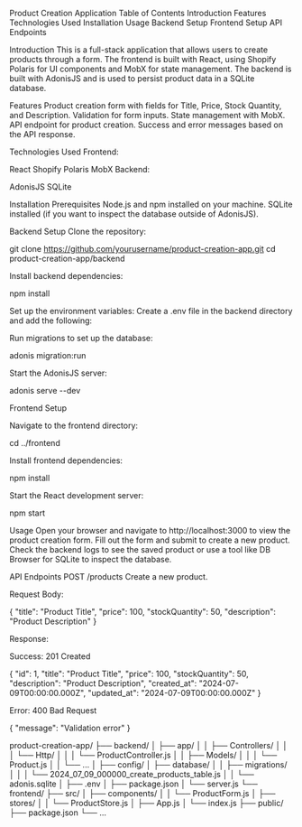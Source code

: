 Product Creation Application
Table of Contents
Introduction
Features
Technologies Used
Installation
Usage
Backend Setup
Frontend Setup
API Endpoints

Introduction
This is a full-stack application that allows users to create products through a form. The frontend is built with React, using Shopify Polaris for UI components and MobX for state management. The backend is built with AdonisJS and is used to persist product data in a SQLite database.

Features
Product creation form with fields for Title, Price, Stock Quantity, and Description.
Validation for form inputs.
State management with MobX.
API endpoint for product creation.
Success and error messages based on the API response.

Technologies Used
Frontend:

React
Shopify Polaris
MobX
Backend:

AdonisJS
SQLite

Installation
Prerequisites
Node.js and npm installed on your machine.
SQLite installed (if you want to inspect the database outside of AdonisJS).

Backend Setup
Clone the repository:

git clone https://github.com/yourusername/product-creation-app.git
cd product-creation-app/backend

Install backend dependencies:

npm install

Set up the environment variables:
Create a .env file in the backend directory and add the following:

Run migrations to set up the database:

adonis migration:run

Start the AdonisJS server:

adonis serve --dev

Frontend Setup

Navigate to the frontend directory:

cd ../frontend

Install frontend dependencies:

npm install

Start the React development server:

npm start

Usage
Open your browser and navigate to http://localhost:3000 to view the product creation form.
Fill out the form and submit to create a new product.
Check the backend logs to see the saved product or use a tool like DB Browser for SQLite to inspect the database.

API Endpoints
POST /products
Create a new product.

Request Body:

{
"title": "Product Title",
"price": 100,
"stockQuantity": 50,
"description": "Product Description"
}

Response:

Success: 201 Created

{
"id": 1,
"title": "Product Title",
"price": 100,
"stockQuantity": 50,
"description": "Product Description",
"created_at": "2024-07-09T00:00:00.000Z",
"updated_at": "2024-07-09T00:00:00.000Z"
}

Error: 400 Bad Request

{
"message": "Validation error"
}

product-creation-app/
├── backend/
│ ├── app/
│ │ ├── Controllers/
│ │ │ └── Http/
│ │ │ └── ProductController.js
│ │ ├── Models/
│ │ │ └── Product.js
│ │ └── ...
│ ├── config/
│ ├── database/
│ │ ├── migrations/
│ │ │ └── 2024_07_09_000000_create_products_table.js
│ │ └── adonis.sqlite
│ ├── .env
│ ├── package.json
│ └── server.js
└── frontend/
├── src/
│ ├── components/
│ │ └── ProductForm.js
│ ├── stores/
│ │ └── ProductStore.js
│ ├── App.js
│ └── index.js
├── public/
├── package.json
└── ...
